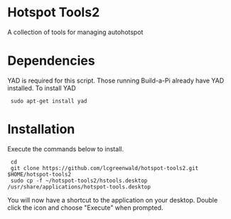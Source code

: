 # Hotspot Tools2
A collection of tools for managing autohotspot

# Dependencies
YAD is required for this script. Those running Build-a-Pi already have YAD installed. To install YAD

     sudo apt-get install yad 

# Installation
Execute the commands below to install.

     cd
     git clone https://github.com/lcgreenwald/hotspot-tools2.git $HOME/hotspot-tools2
     sudo cp -f ~/hotspot-tools2/hstools.desktop /usr/share/applications/hotspot-tools.desktop
     
You will now have a shortcut to the application on your desktop. Double click the icon and choose "Execute" when prompted.     
